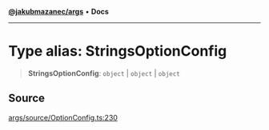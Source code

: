[**@jakubmazanec/args**](../README.md) • **Docs**

---

# Type alias: StringsOptionConfig

> **StringsOptionConfig**: `object` \| `object` \| `object`

## Source

[args/source/OptionConfig.ts:230](https://github.com/jakubmazanec/js-tools/blob/7be96c9bc335915647cfe729050b17fe2580309a/packages/args/source/OptionConfig.ts#L230)
